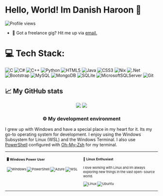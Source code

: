 
# Hello, World! Im Danish Haroon 👋

![Profile views](https://komarev.com/ghpvc/?username=mdanishharoon&label=Profile%20views&color=60598F&style=flat)

<div class="github-introduction">



</div>

- 💼 Got a freelance gig? Hit me up via <a href="mailto:danishh.h@icloud.com">email.</a>


# 💻 Tech Stack:
![C](https://img.shields.io/badge/c-%2300599C.svg?style=for-the-badge&logo=c&logoColor=white) ![C#](https://img.shields.io/badge/c%23-%23239120.svg?style=for-the-badge&logo=csharp&logoColor=white) ![C++](https://img.shields.io/badge/c++-%2300599C.svg?style=for-the-badge&logo=c%2B%2B&logoColor=white) ![Python](https://img.shields.io/badge/python-3670A0?style=for-the-badge&logo=python&logoColor=ffdd54) ![HTML5](https://img.shields.io/badge/html5-%23E34F26.svg?style=for-the-badge&logo=html5&logoColor=white) ![Java](https://img.shields.io/badge/java-%23ED8B00.svg?style=for-the-badge&logo=openjdk&logoColor=white) ![CSS3](https://img.shields.io/badge/css3-%231572B6.svg?style=for-the-badge&logo=css3&logoColor=white) ![Nix](https://img.shields.io/badge/NIX-5277C3.svg?style=for-the-badge&logo=NixOS&logoColor=white) ![.Net](https://img.shields.io/badge/.NET-5C2D91?style=for-the-badge&logo=.net&logoColor=white) ![Bootstrap](https://img.shields.io/badge/bootstrap-%238511FA.svg?style=for-the-badge&logo=bootstrap&logoColor=white) ![MySQL](https://img.shields.io/badge/mysql-4479A1.svg?style=for-the-badge&logo=mysql&logoColor=white) ![MongoDB](https://img.shields.io/badge/MongoDB-%234ea94b.svg?style=for-the-badge&logo=mongodb&logoColor=white) ![SQLite](https://img.shields.io/badge/sqlite-%2307405e.svg?style=for-the-badge&logo=sqlite&logoColor=white) ![MicrosoftSQLServer](https://img.shields.io/badge/Microsoft%20SQL%20Server-CC2927?style=for-the-badge&logo=microsoft%20sql%20server&logoColor=white) ![Git](https://img.shields.io/badge/git-%23F05033.svg?style=for-the-badge&logo=git&logoColor=white)


## 📈 My GitHub stats

<div class="badges-githubstats">
  <p align="center">
    <img src="https://github-readme-stats.vercel.app/api?username=mdanishharoon&theme=dark&hide_border=false&include_all_commits=false&count_private=false">
    <img src = "https://github-readme-stats.vercel.app/api/top-langs/?username=mdanishharoon&theme=dark&hide_border=false&include_all_commits=false&count_private=false&layout=compact">
  </p>
</div>



### <p align="center">⚙️ My development environment </p>
 I grew up with Windows and have a special place in my heart for it. Its my go-to operating system for development. I enjoy using the Windows Subsystem for Linux (WSL) and the Windows Terminal. I also use <a href="https://docs.microsoft.com/en-us/powershell/" target="_blank">PowerShell</a> configured with <a href="https://[ohmyzsh.dev](https://ohmyz.sh/)/" target="_blank">Oh-My-Zsh</a> for my terminal.


<div class="table-devenvironment">
  <table style="font-size: 11px">
  <tr>
  <td valign="top" width="50%">
  
  #### 🖥️ Windows Power User
  
  ![Windows](https://img.shields.io/badge/-Windows-503D4D?style=flat&logo=windows&logoColor=#0078D6)
  ![PowerShell](https://img.shields.io/badge/-PowerShell-000000?style=flat&logo=powershell&logoColor=#5391FE)
  ![Azure](https://img.shields.io/badge/-Azure-000000?style=flat&logo=microsoft-azure&logoColor=#0078D4)
  ![WSL](https://img.shields.io/badge/-WSL-000000?style=flat&logo=windows-subsystem-for-linux&logoColor=#FCC624)
  
  </td>
  <td valign="top" width="50%">
  
  #### 🐧 Linux Enthusiast
  
  I love working with Linux and Im always exploring new things in the vast open-source world.
  
  ![Linux](https://img.shields.io/badge/-Linux-000000?style=flat&logo=linux&logoColor=#FCC624)
  ![Ubuntu](https://img.shields.io/badge/-Ubuntu-000000?style=flat&logo=ubuntu&logoColor=#E95420)
  
  </td>
  </tr>
  </table>
</div>
